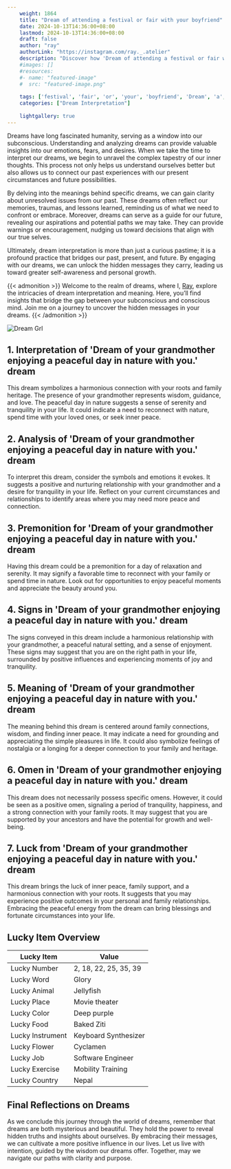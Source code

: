 ```yaml
---
    weight: 1864
    title: "Dream of attending a festival or fair with your boyfriend"  # Assuming 'title' column exists
    date: 2024-10-13T14:36:00+08:00
    lastmod: 2024-10-13T14:36:00+08:00
    draft: false
    author: "ray"
    authorLink: "https://instagram.com/ray._.atelier"
    description: "Discover how 'Dream of attending a festival or fair with your boyfriend' can interpret your future and uncover its significant meanings in your life."
    #images: []
    #resources:
    #- name: "featured-image"
    #  src: "featured-image.png"
    
    tags: ['festival', 'fair', 'or', 'your', 'boyfriend', 'Dream', 'a', 'of', 'attending', 'with']
    categories: ["Dream Interpretation"]
    
    lightgallery: true
---
```

    
Dreams have long fascinated humanity, serving as a window into our subconscious. Understanding and analyzing dreams can provide valuable insights into our emotions, fears, and desires. When we take the time to interpret our dreams, we begin to unravel the complex tapestry of our inner thoughts. This process not only helps us understand ourselves better but also allows us to connect our past experiences with our present circumstances and future possibilities.

By delving into the meanings behind specific dreams, we can gain clarity about unresolved issues from our past. These dreams often reflect our memories, traumas, and lessons learned, reminding us of what we need to confront or embrace. Moreover, dreams can serve as a guide for our future, revealing our aspirations and potential paths we may take. They can provide warnings or encouragement, nudging us toward decisions that align with our true selves.

Ultimately, dream interpretation is more than just a curious pastime; it is a profound practice that bridges our past, present, and future. By engaging with our dreams, we can unlock the hidden messages they carry, leading us toward greater self-awareness and personal growth.

{{< admonition >}}
Welcome to the realm of dreams, where I, [Ray](https://instagram.com/ray._.atelier), explore the intricacies of dream interpretation and meaning. Here, you’ll find insights that bridge the gap between your subconscious and conscious mind. Join me on a journey to uncover the hidden messages in your dreams.
{{< /admonition >}}

![Dream Grl](https://cdn.pixabay.com/photo/2017/11/02/03/35/gothic-2910057_1280.jpg "Dream Grl")

## 1. Interpretation of 'Dream of your grandmother enjoying a peaceful day in nature with you.' dream

This dream symbolizes a harmonious connection with your roots and family heritage. The presence of your grandmother represents wisdom, guidance, and love. The peaceful day in nature suggests a sense of serenity and tranquility in your life. It could indicate a need to reconnect with nature, spend time with your loved ones, or seek inner peace.

## 2. Analysis of 'Dream of your grandmother enjoying a peaceful day in nature with you.' dream

To interpret this dream, consider the symbols and emotions it evokes. It suggests a positive and nurturing relationship with your grandmother and a desire for tranquility in your life. Reflect on your current circumstances and relationships to identify areas where you may need more peace and connection.

## 3. Premonition for 'Dream of your grandmother enjoying a peaceful day in nature with you.' dream

Having this dream could be a premonition for a day of relaxation and serenity. It may signify a favorable time to reconnect with your family or spend time in nature. Look out for opportunities to enjoy peaceful moments and appreciate the beauty around you.

## 4. Signs in 'Dream of your grandmother enjoying a peaceful day in nature with you.' dream

The signs conveyed in this dream include a harmonious relationship with your grandmother, a peaceful natural setting, and a sense of enjoyment. These signs may suggest that you are on the right path in your life, surrounded by positive influences and experiencing moments of joy and tranquility.

## 5. Meaning of 'Dream of your grandmother enjoying a peaceful day in nature with you.' dream

The meaning behind this dream is centered around family connections, wisdom, and finding inner peace. It may indicate a need for grounding and appreciating the simple pleasures in life. It could also symbolize feelings of nostalgia or a longing for a deeper connection to your family and heritage.

## 6. Omen in 'Dream of your grandmother enjoying a peaceful day in nature with you.' dream

This dream does not necessarily possess specific omens. However, it could be seen as a positive omen, signaling a period of tranquility, happiness, and a strong connection with your family roots. It may suggest that you are supported by your ancestors and have the potential for growth and well-being.

## 7. Luck from 'Dream of your grandmother enjoying a peaceful day in nature with you.' dream

This dream brings the luck of inner peace, family support, and a harmonious connection with your roots. It suggests that you may experience positive outcomes in your personal and family relationships. Embracing the peaceful energy from the dream can bring blessings and fortunate circumstances into your life.

## Lucky Item Overview
| Lucky Item          | Value              |
|---------------|--------------------|
| Lucky Number        | 2, 18, 22, 25, 35, 39  |
| Lucky Word          | Glory |
| Lucky Animal        | Jellyfish |
| Lucky Place         | Movie theater     |
| Lucky Color         | Deep purple     |
| Lucky Food          | Baked Ziti      |
| Lucky Instrument    | Keyboard Synthesizer |
| Lucky Flower        | Cyclamen    |
| Lucky Job           | Software Engineer       |
| Lucky Exercise      | Mobility Training  |
| Lucky Country       | Nepal    |


##  Final Reflections on Dreams

As we conclude this journey through the world of dreams, remember that dreams are both mysterious and beautiful. They hold the power to reveal hidden truths and insights about ourselves. By embracing their messages, we can cultivate a more positive influence in our lives. Let us live with intention, guided by the wisdom our dreams offer. Together, may we navigate our paths with clarity and purpose.
